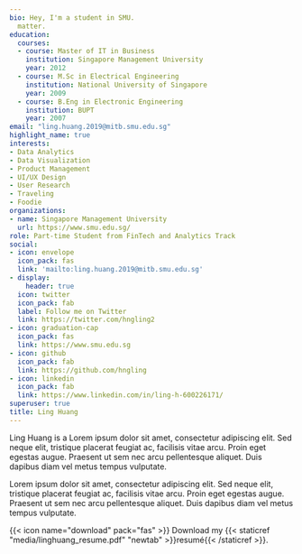 ```yaml
---
bio: Hey, I'm a student in SMU.
  matter.
education:
  courses:
  - course: Master of IT in Business
    institution: Singapore Management University
    year: 2012
  - course: M.Sc in Electrical Engineering
    institution: National University of Singapore
    year: 2009
  - course: B.Eng in Electronic Engineering
    institution: BUPT
    year: 2007
email: "ling.huang.2019@mitb.smu.edu.sg"
highlight_name: true
interests:
- Data Analytics
- Data Visualization
- Product Management
- UI/UX Design
- User Research
- Traveling
- Foodie
organizations:
- name: Singapore Management University
  url: https://www.smu.edu.sg/
role: Part-time Student from FinTech and Analytics Track
social:
- icon: envelope
  icon_pack: fas
  link: 'mailto:ling.huang.2019@mitb.smu.edu.sg'
- display:
    header: true
  icon: twitter
  icon_pack: fab
  label: Follow me on Twitter
  link: https://twitter.com/hngling2
- icon: graduation-cap
  icon_pack: fas
  link: https://www.smu.edu.sg
- icon: github
  icon_pack: fab
  link: https://github.com/hngling
- icon: linkedin
  icon_pack: fab
  link: https://www.linkedin.com/in/ling-h-600226171/
superuser: true
title: Ling Huang
---
```


Ling Huang is a Lorem ipsum dolor sit amet, consectetur adipiscing elit. Sed neque elit, tristique placerat feugiat ac, facilisis vitae arcu. Proin eget egestas augue. Praesent ut sem nec arcu pellentesque aliquet. Duis dapibus diam vel metus tempus vulputate.

Lorem ipsum dolor sit amet, consectetur adipiscing elit. Sed neque elit, tristique placerat feugiat ac, facilisis vitae arcu. Proin eget egestas augue. Praesent ut sem nec arcu pellentesque aliquet. Duis dapibus diam vel metus tempus vulputate.

{{< icon name="download" pack="fas" >}} Download my {{< staticref "media/linghuang_resume.pdf" "newtab" >}}resumé{{< /staticref >}}.
